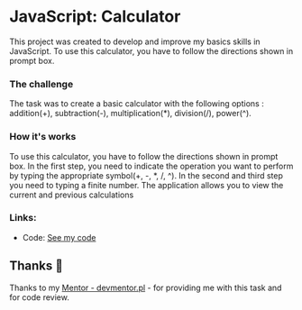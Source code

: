 


# JavaScript: Calculator

This project was created to develop and improve my basics skills in JavaScript.
To use this calculator, you have to follow the directions shown in prompt box.

### The challenge

The task was to create a basic calculator with the following options : addition(+), subtraction(-), multiplication(*), division(/), power(^).

### How it's works
To use this calculator, you have to follow the directions shown in prompt box.
In the first step, you need to indicate the operation you want to perform by typing the appropriate symbol(+, -, *, /, ^).
In the second and third step you need to typing a finite number.
The application allows you to view the current and previous calculations

### Links:
- Code: [See my code](https://github.com/lukas-szarkowski/calculator-js)




## Thanks :handshake:

Thanks to my [Mentor - devmentor.pl](https://www.devmentor.pl) - for providing me with this task and for code review.

